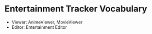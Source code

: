 # Entertainment Tracker Vocabulary

- Viewer: AnimeViewer, MovieViewer
- Editor: Entertainment Editor

